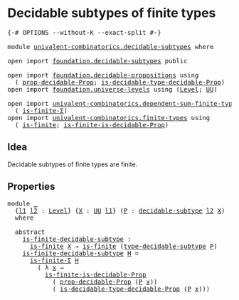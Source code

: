 # Decidable subtypes of finite types

<pre class="Agda"><a id="47" class="Symbol">{-#</a> <a id="51" class="Keyword">OPTIONS</a> <a id="59" class="Pragma">--without-K</a> <a id="71" class="Pragma">--exact-split</a> <a id="85" class="Symbol">#-}</a>

<a id="90" class="Keyword">module</a> <a id="97" href="univalent-combinatorics.decidable-subtypes.html" class="Module">univalent-combinatorics.decidable-subtypes</a> <a id="140" class="Keyword">where</a>

<a id="147" class="Keyword">open</a> <a id="152" class="Keyword">import</a> <a id="159" href="foundation.decidable-subtypes.html" class="Module">foundation.decidable-subtypes</a> <a id="189" class="Keyword">public</a>

<a id="197" class="Keyword">open</a> <a id="202" class="Keyword">import</a> <a id="209" href="foundation.decidable-propositions.html" class="Module">foundation.decidable-propositions</a> <a id="243" class="Keyword">using</a>
  <a id="251" class="Symbol">(</a> <a id="253" href="foundation.decidable-propositions.html#2022" class="Function">prop-decidable-Prop</a><a id="272" class="Symbol">;</a> <a id="274" href="foundation.decidable-propositions.html#2361" class="Function">is-decidable-type-decidable-Prop</a><a id="306" class="Symbol">)</a>
<a id="308" class="Keyword">open</a> <a id="313" class="Keyword">import</a> <a id="320" href="foundation.universe-levels.html" class="Module">foundation.universe-levels</a> <a id="347" class="Keyword">using</a> <a id="353" class="Symbol">(</a><a id="354" href="Agda.Primitive.html#597" class="Postulate">Level</a><a id="359" class="Symbol">;</a> <a id="361" href="foundation-core.universe-levels.html#222" class="Primitive">UU</a><a id="363" class="Symbol">)</a>

<a id="366" class="Keyword">open</a> <a id="371" class="Keyword">import</a> <a id="378" href="univalent-combinatorics.dependent-sum-finite-types.html" class="Module">univalent-combinatorics.dependent-sum-finite-types</a> <a id="429" class="Keyword">using</a>
  <a id="437" class="Symbol">(</a> <a id="439" href="univalent-combinatorics.dependent-sum-finite-types.html#2479" class="Function">is-finite-Σ</a><a id="450" class="Symbol">)</a>
<a id="452" class="Keyword">open</a> <a id="457" class="Keyword">import</a> <a id="464" href="univalent-combinatorics.finite-types.html" class="Module">univalent-combinatorics.finite-types</a> <a id="501" class="Keyword">using</a>
  <a id="509" class="Symbol">(</a> <a id="511" href="univalent-combinatorics.finite-types.html#3736" class="Function">is-finite</a><a id="520" class="Symbol">;</a> <a id="522" href="univalent-combinatorics.finite-types.html#5801" class="Function">is-finite-is-decidable-Prop</a><a id="549" class="Symbol">)</a>
</pre>
## Idea

Decidable subtypes of finite types are finite.

## Properties

<pre class="Agda"><a id="636" class="Keyword">module</a> <a id="643" href="univalent-combinatorics.decidable-subtypes.html#643" class="Module">_</a>
  <a id="647" class="Symbol">{</a><a id="648" href="univalent-combinatorics.decidable-subtypes.html#648" class="Bound">l1</a> <a id="651" href="univalent-combinatorics.decidable-subtypes.html#651" class="Bound">l2</a> <a id="654" class="Symbol">:</a> <a id="656" href="Agda.Primitive.html#597" class="Postulate">Level</a><a id="661" class="Symbol">}</a> <a id="663" class="Symbol">{</a><a id="664" href="univalent-combinatorics.decidable-subtypes.html#664" class="Bound">X</a> <a id="666" class="Symbol">:</a> <a id="668" href="foundation-core.universe-levels.html#222" class="Primitive">UU</a> <a id="671" href="univalent-combinatorics.decidable-subtypes.html#648" class="Bound">l1</a><a id="673" class="Symbol">}</a> <a id="675" class="Symbol">(</a><a id="676" href="univalent-combinatorics.decidable-subtypes.html#676" class="Bound">P</a> <a id="678" class="Symbol">:</a> <a id="680" href="foundation.decidable-subtypes.html#819" class="Function">decidable-subtype</a> <a id="698" href="univalent-combinatorics.decidable-subtypes.html#651" class="Bound">l2</a> <a id="701" href="univalent-combinatorics.decidable-subtypes.html#664" class="Bound">X</a><a id="702" class="Symbol">)</a>
  <a id="706" class="Keyword">where</a>

  <a id="715" class="Keyword">abstract</a>
    <a id="728" href="univalent-combinatorics.decidable-subtypes.html#728" class="Function">is-finite-decidable-subtype</a> <a id="756" class="Symbol">:</a>
      <a id="764" href="univalent-combinatorics.finite-types.html#3736" class="Function">is-finite</a> <a id="774" href="univalent-combinatorics.decidable-subtypes.html#664" class="Bound">X</a> <a id="776" class="Symbol">→</a> <a id="778" href="univalent-combinatorics.finite-types.html#3736" class="Function">is-finite</a> <a id="788" class="Symbol">(</a><a id="789" href="foundation.decidable-subtypes.html#1625" class="Function">type-decidable-subtype</a> <a id="812" href="univalent-combinatorics.decidable-subtypes.html#676" class="Bound">P</a><a id="813" class="Symbol">)</a>
    <a id="819" href="univalent-combinatorics.decidable-subtypes.html#728" class="Function">is-finite-decidable-subtype</a> <a id="847" href="univalent-combinatorics.decidable-subtypes.html#847" class="Bound">H</a> <a id="849" class="Symbol">=</a>
      <a id="857" href="univalent-combinatorics.dependent-sum-finite-types.html#2479" class="Function">is-finite-Σ</a> <a id="869" href="univalent-combinatorics.decidable-subtypes.html#847" class="Bound">H</a>
        <a id="879" class="Symbol">(</a> <a id="881" class="Symbol">λ</a> <a id="883" href="univalent-combinatorics.decidable-subtypes.html#883" class="Bound">x</a> <a id="885" class="Symbol">→</a>
          <a id="897" href="univalent-combinatorics.finite-types.html#5801" class="Function">is-finite-is-decidable-Prop</a>
            <a id="937" class="Symbol">(</a> <a id="939" href="foundation.decidable-propositions.html#2022" class="Function">prop-decidable-Prop</a> <a id="959" class="Symbol">(</a><a id="960" href="univalent-combinatorics.decidable-subtypes.html#676" class="Bound">P</a> <a id="962" href="univalent-combinatorics.decidable-subtypes.html#883" class="Bound">x</a><a id="963" class="Symbol">))</a>
            <a id="978" class="Symbol">(</a> <a id="980" href="foundation.decidable-propositions.html#2361" class="Function">is-decidable-type-decidable-Prop</a> <a id="1013" class="Symbol">(</a><a id="1014" href="univalent-combinatorics.decidable-subtypes.html#676" class="Bound">P</a> <a id="1016" href="univalent-combinatorics.decidable-subtypes.html#883" class="Bound">x</a><a id="1017" class="Symbol">)))</a>
</pre>